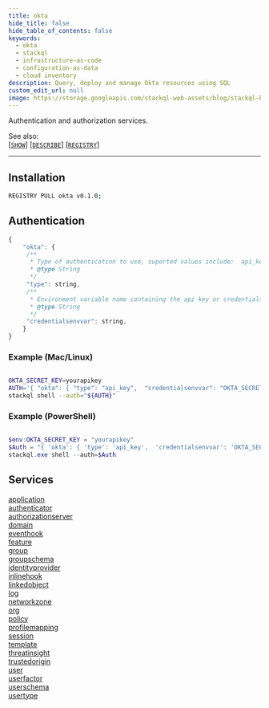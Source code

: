 ```yaml
---
title: okta
hide_title: false
hide_table_of_contents: false
keywords:
  - okta
  - stackql
  - infrastructure-as-code
  - configuration-as-data
  - cloud inventory
description: Query, deploy and manage Okta resources using SQL
custom_edit_url: null
image: https://storage.googleapis.com/stackql-web-assets/blog/stackql-blog-post-featured-image.png
---
```

Authentication and authorization services.  

See also:   
[[` SHOW `]](https://stackql.io/docs/language-spec/show) [[` DESCRIBE `]](https://stackql.io/docs/language-spec/describe)  [[` REGISTRY `]](https://stackql.io/docs/language-spec/registry)
* * * 

## Installation
```bash
REGISTRY PULL okta v0.1.0;
```

## Authentication
```javascript
{
    "okta": {
     /**
      * Type of authentication to use, suported values include:  api_key
      * @type String
      */
     "type": string, 
     /**
      * Environment variable name containing the api key or credentials.
      * @type String
      */
     "credentialsenvvar": string, 
    }
}
```
### Example (Mac/Linux)
```bash

OKTA_SECRET_KEY=yourapikey
AUTH='{ "okta": { "type": "api_key",  "credentialsenvvar": "OKTA_SECRET_KEY" }}'
stackql shell --auth="${AUTH}"

```
### Example (PowerShell)
```powershell

$env:OKTA_SECRET_KEY = "yourapikey"
$Auth = "{ 'okta': { 'type': 'api_key',  'credentialsenvvar': 'OKTA_SECRET_KEY' }}"
stackql.exe shell --auth=$Auth

```
## Services
<div class="row">
<div class="providerDocColumn">
<a href="/providers/okta/application/">application</a><br />
<a href="/providers/okta/authenticator/">authenticator</a><br />
<a href="/providers/okta/authorizationserver/">authorizationserver</a><br />
<a href="/providers/okta/domain/">domain</a><br />
<a href="/providers/okta/eventhook/">eventhook</a><br />
<a href="/providers/okta/feature/">feature</a><br />
<a href="/providers/okta/group/">group</a><br />
<a href="/providers/okta/groupschema/">groupschema</a><br />
<a href="/providers/okta/identityprovider/">identityprovider</a><br />
<a href="/providers/okta/inlinehook/">inlinehook</a><br />
<a href="/providers/okta/linkedobject/">linkedobject</a><br />
<a href="/providers/okta/log/">log</a><br />
</div>
<div class="providerDocColumn">
<a href="/providers/okta/networkzone/">networkzone</a><br />
<a href="/providers/okta/org/">org</a><br />
<a href="/providers/okta/policy/">policy</a><br />
<a href="/providers/okta/profilemapping/">profilemapping</a><br />
<a href="/providers/okta/session/">session</a><br />
<a href="/providers/okta/template/">template</a><br />
<a href="/providers/okta/threatinsight/">threatinsight</a><br />
<a href="/providers/okta/trustedorigin/">trustedorigin</a><br />
<a href="/providers/okta/user/">user</a><br />
<a href="/providers/okta/userfactor/">userfactor</a><br />
<a href="/providers/okta/userschema/">userschema</a><br />
<a href="/providers/okta/usertype/">usertype</a><br />
</div>
</div>

